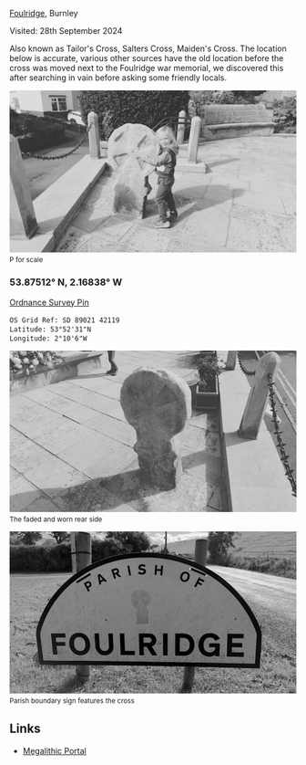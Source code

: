 [Foulridge](https://en.wikipedia.org/wiki/Foulridge), Burnley

Visited: 28th September 2024

Also known as Tailor's Cross, Salters Cross, Maiden's Cross. The location below is accurate, various other sources have the old location before the cross was moved next to the Foulridge war memorial, we discovered this after searching in vain before asking some friendly locals.

![20240928_tallers_cross_001](images/20240928_tallers_cross_001.jpg)
<small>P for scale</small>
### 53.87512° N, 2.16838° W

[Ordnance Survey Pin](https://explore.osmaps.com/pin?lat=53.875162&lon=-2.168463&zoom=18.0000&style=Standard&type=2d)

```
OS Grid Ref: SD 89021 42119
Latitude: 53°52'31"N
Longitude: 2°10'6"W
```

![20240928_tallers_cross_002](images/20240928_tallers_cross_002.jpg)
<small>The faded and worn rear side</small>

![20240928_tallers_cross_003](images/20240928_tallers_cross_003.jpg)
<small>Parish boundary sign features the cross</small>
## Links
* [Megalithic Portal](https://www.megalithic.co.uk/article.php?sid=26243)